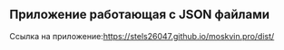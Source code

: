 ## Приложение работающая с JSON файлами

Ссылка на приложение:https://stels26047.github.io/moskvin.pro/dist/